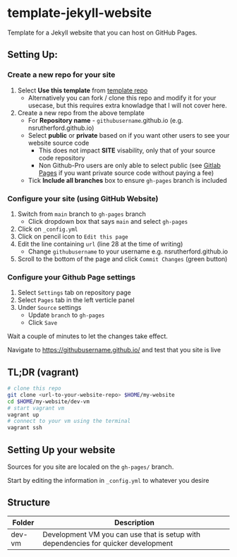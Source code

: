 # template-jekyll-website
Template for a Jekyll website that you can host on GitHub Pages.

## Setting Up:
### Create a new repo for your site
1. Select **Use this template** from [template repo](https://github.com/nsrutherford/template-jekyll-website)
    - Alternatively you can fork / clone this repo and modify it for your usecase, but this requires extra knowladge that I will not cover here.
2. Create a new repo from the above template
    - For **Repository name** - `githubusername`.github.io (e.g. nsrutherford.github.io)
    - Select **public** or **private** based on if you want other users to see your website source code
        - This does not impact **SITE** visability, only that of your source code repository
        - Non Github-Pro users are only able to select public (see [Gitlab Pages](https://docs.gitlab.com/ee/user/project/pages/) if you want private source code without paying a fee)
    - Tick **Include all branches** box to ensure `gh-pages` branch is included

### Configure your site (using GitHub Website)
1. Switch from `main` branch to `gh-pages` branch
    - Click dropdown box that says `main` and select `gh-pages`
2. Click on `_config.yml`
3. Click on pencil icon to `Edit this page`
4. Edit the line containing `url` (line 28 at the time of writing)
    - Change `githubusername` to your username e.g. nsrutherford.github.io
5. Scroll to the bottom of the page and click `Commit Changes` (green button)

<!-- ### Configuring your site (using CLI)
1. Clone the website locally
    -   ```git clone git@github.com:githubusername/githubusername.github.io.git``` ~/home/my-website
2. Open the website directory
    - ``` cd ~/my-website ``` -->

### Configure your Github Page settings
1. Select `Settings` tab on repository page
2. Select `Pages` tab in the left verticle panel
3. Under `Source` settings
    - Update `branch` to `gh-pages`
    - Click `Save`

Wait a couple of minutes to let the changes take effect.

Navigate to https://githubusername.github.io/ and test that you site is live

## TL;DR (vagrant)
```bash
# clone this repo
git clone <url-to-your-website-repo> $HOME/my-website
cd $HOME/my-website/dev-vm
# start vagrant vm
vagrant up
# connect to your vm using the terminal
vagrant ssh
```

## Setting Up your website
Sources for you site are localed on the  `gh-pages/` branch.

Start by editing the information in `_config.yml` to whatever you desire

## Structure
| Folder    | Description                                                                           |
|-----------|---------------------------------------------------------------------------------------|
| dev-vm    | Development VM you can use that is setup with dependencies for quicker development    |